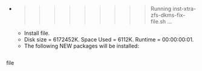 * >>>>>>>>> Running inst-xtra-zfs-dkms-fix-file.sh ...
  * Install file.
  * Disk size = 6172452K. Space Used = 6112K. Runtime = 00:00:00:01.
  * The following NEW packages will be installed:
  ```bash
file
  ```
